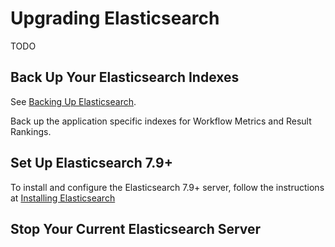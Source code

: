 # Upgrading Elasticsearch 

TODO



## Back Up Your Elasticsearch Indexes 

See [Backing Up Elasticsearch](./backing-up-elasticsearch.md).

Back up the application specific indexes for Workflow Metrics and Result Rankings.

## Set Up Elasticsearch 7.9+

To install and configure the Elasticsearch 7.9+ server, follow the instructions at [Installing Elasticsearch](./installing-elasticsearch.md)

## Stop Your Current Elasticsearch Server